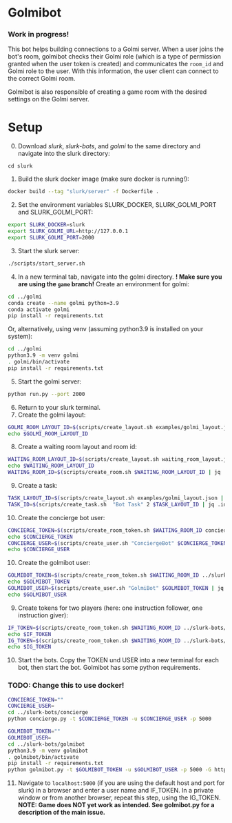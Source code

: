 # Golmibot
### Work in progress!
This bot helps building connections to a Golmi server. When a user
joins the bot's room, golmibot checks their Golmi role (which is a type
of permission granted when the user token is created) and communicates
the `room_id` and Golmi role to the user. With this information,
the user client can connect to the correct Golmi room.

Golmibot is also responsible of creating a game room with the desired
settings on the Golmi server.

# Setup
0. Download *slurk*, *slurk-bots*, and *golmi* to the same directory and navigate into the slurk directory:
```
cd slurk
```
1. Build the slurk docker image (make sure docker is running!):
```sh
docker build --tag "slurk/server" -f Dockerfile .
```
2. Set the environment variables SLURK_DOCKER, SLURK_GOLMI_PORT and SLURK_GOLMI_PORT:
```sh
export SLURK_DOCKER=slurk
export SLURK_GOLMI_URL=http://127.0.0.1
export SLURK_GOLMI_PORT=2000
```
3. Start the slurk server:
```sh
./scripts/start_server.sh
``` 
4. In a new terminal tab, navigate into the golmi directory. **! Make sure you are
using the `game` branch!** Create an environment for golmi:
```sh
cd ../golmi
conda create --name golmi python=3.9
conda activate golmi
pip install -r requirements.txt
``` 

Or, alternatively, using venv (assuming python3.9 is installed on your system):
```sh
cd ../golmi
python3.9 -m venv golmi
. golmi/bin/activate
pip install -r requirements.txt
``` 

5. Start the golmi server:
```sh
python run.py --port 2000
``` 
6. Return to your slurk terminal.
7. Create the golmi layout:
```sh
GOLMI_ROOM_LAYOUT_ID=$(scripts/create_layout.sh examples/golmi_layout.json | jq .id)
echo $GOLMI_ROOM_LAYOUT_ID
``` 
8. Create a waiting room layout and room id:
```sh
WAITING_ROOM_LAYOUT_ID=$(scripts/create_layout.sh waiting_room_layout.json | jq .id)
echo $WAITING_ROOM_LAYOUT_ID
WAITING_ROOM_ID=$(scripts/create_room.sh $WAITING_ROOM_LAYOUT_ID | jq .id)
```

9. Create a task:
```sh
TASK_LAYOUT_ID=$(scripts/create_layout.sh examples/golmi_layout.json | jq .id)
TASK_ID=$(scripts/create_task.sh  "Bot Task" 2 $TASK_LAYOUT_ID | jq .id)
```

10. Create the concierge bot user:
```sh
CONCIERGE_TOKEN=$(scripts/create_room_token.sh $WAITING_ROOM_ID concierge_bot_permissions.json | jq -r .id)
echo $CONCIERGE_TOKEN
CONCIERGE_USER=$(scripts/create_user.sh "ConciergeBot" $CONCIERGE_TOKEN | jq .id)
echo $CONCIERGE_USER
```
10. Create the golmibot user:
```sh
GOLMIBOT_TOKEN=$(scripts/create_room_token.sh $WAITING_ROOM_ID ../slurk-bots/golmibot/golmi_bot_permissions.json | jq -r .id)
echo $GOLMIBOT_TOKEN
GOLMIBOT_USER=$(scripts/create_user.sh "GolmiBot" $GOLMIBOT_TOKEN | jq .id)
echo $GOLMIBOT_USER
```

9. Create tokens for two players (here: one instruction follower, one
instruction giver):
```sh
IF_TOKEN=$(scripts/create_room_token.sh $WAITING_ROOM_ID ../slurk-bots/golmibot/golmi_if_permissions.json | jq -r .id)
echo $IF_TOKEN
IG_TOKEN=$(scripts/create_room_token.sh $WAITING_ROOM_ID ../slurk-bots/golmibot/golmi_ig_permissions.json | jq -r .id)
echo $IG_TOKEN
``` 

10. Start the bots. Copy the TOKEN und USER into a new terminal
for each bot, then start the bot. Golmibot has some python requirements.
### TODO: Change this to use docker!
```sh
CONCIERGE_TOKEN=""
CONCIERGE_USER=
cd ../slurk-bots/concierge
python concierge.py -t $CONCIERGE_TOKEN -u $CONCIERGE_USER -p 5000
```
```sh
GOLMIBOT_TOKEN=""
GOLMIBOT_USER=
cd ../slurk-bots/golmibot
python3.9 -m venv golmibot
. golmibot/bin/activate
pip install -r requirements.txt
python golmibot.py -t $GOLMIBOT_TOKEN -u $GOLMIBOT_USER -p 5000 -G http://127.0.0.1 -g 2000
```

11. Navigate to `localhost:5000` (if you are using the default host and port for
slurk) in a browser and enter a user name and IF_TOKEN.
In a private window or from another browser, repeat this step, using the IG_TOKEN.
**NOTE: Game does NOT yet work as intended. See golmibot.py for a description of the main issue.**

